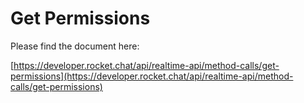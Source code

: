 # Get Permissions

Please find the document here: 

[https://developer.rocket.chat/api/realtime-api/method-calls/get-permissions](https://developer.rocket.chat/api/realtime-api/method-calls/get-permissions)

